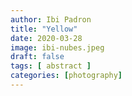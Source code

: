 ```yaml
---
author: Ibi Padron
title: "Yellow"
date: 2020-03-28
image: ibi-nubes.jpeg
draft: false
tags: [ abstract ]
categories: [photography]
---
```

